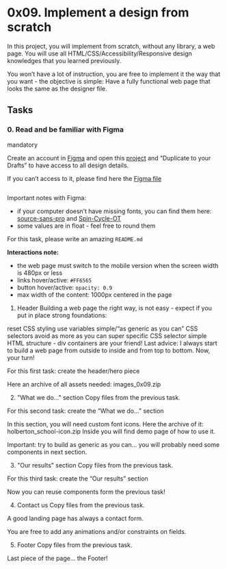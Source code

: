 <h1 class="gap">0x09. Implement a design from scratch</h1>


<p>In this project, you will implement from scratch, without any library, a web page. 
You will use all HTML/CSS/Accessibility/Responsive design knowledges that you learned previously. </p>

<p>You won’t have a lot of instruction, you are free to implement it the way that you want - the objective is simple: Have a fully functional web page that looks the same as the designer file.</p>

<h2 class="gap">Tasks</h2>

<div data-role="task4743" data-position="1" id="task-num-0">
    <div class="panel panel-default task-card " id="task-4743">
  <span id="user_id" data-id="1875"></span>

  <div class="panel-heading panel-heading-actions">
    <h3 class="panel-title">
      0. Read and be familiar with Figma
    </h3>

<div>
    <span class="label label-info">
        mandatory
    </span>
</div>
</div>

  <div class="panel-body">
    <span id="user_id" data-id="1875"></span>

    

<!-- Progress vs Score -->

<!-- Task Body -->
<p>Create an account in <a href="/rltoken/eumOUW-eMS4X9ZDZg9KPLg" title="Figma" target="_blank">Figma</a> and open this <a href="/rltoken/2ED3P1a2wnbQqRLi8aXJKw" title="project" target="_blank">project</a> and “Duplicate to your Drafts” to have access to all design details.</p>

<p>If you can’t access to it, please find here the <a href="/rltoken/NxsDNicWs5KSlsR94kt52A" title="Figma file" target="_blank">Figma file</a></p>

<p><img src="https://holbertonintranet.s3.amazonaws.com/uploads/medias/2020/3/559ad8d43fb61e310e2b.png?X-Amz-Algorithm=AWS4-HMAC-SHA256&amp;X-Amz-Credential=AKIARDDGGGOUWMNL5ANN%2F20210531%2Fus-east-1%2Fs3%2Faws4_request&amp;X-Amz-Date=20210531T190437Z&amp;X-Amz-Expires=86400&amp;X-Amz-SignedHeaders=host&amp;X-Amz-Signature=d9f855c94b2f8dcd0678658b1256d1afef22606bceb440155f019e1c3bcd1a13" alt="" style=""></p>

<p>Important notes with Figma:</p>

<ul>
<li>if your computer doesn’t have missing fonts, you can find them here: <a href="/rltoken/wltHny-KZP3B8JFRvpmVjA" title="source-sans-pro" target="_blank">source-sans-pro</a> and <a href="/rltoken/Qb96K4nTPQJO1paP_OBELw" title="Spin-Cycle-OT" target="_blank">Spin-Cycle-OT</a></li>
<li>some values are in float - feel free to round them</li>
</ul>

<p>For this task, please write an amazing <code>README.md</code></p>

<p><strong>Interactions note:</strong></p>

<ul>
<li>the web page must switch to the mobile version when the screen width is 480px or less</li>
<li>links hover/active: <code>#FF6565</code></li>
<li>button hover/active: <code>opacity: 0.9</code></li>
<li>max width of the content: 1000px centered in the page</li>
</ul>  
</div>



1. Header
Building a web page the right way, is not easy - expect if you put in place strong foundations:

reset CSS styling
use variables
simple/“as generic as you can” CSS selectors
avoid as more as you can super specific CSS selector
simple HTML structure - div containers are your friend! Last advice: I always start to build a web page from outside to inside and from top to bottom.
Now, your turn!

For this first task: create the header/hero piece

Here an archive of all assets needed: images_0x09.zip

2. "What we do..." section
Copy files from the previous task.

For this second task: create the “What we do…” section

In this section, you will need custom font icons. Here the archive of it: holberton_school-icon.zip Inside you will find demo page of how to use it.

Important: try to build as generic as you can… you will probably need some components in next section.

3. "Our results" section
Copy files from the previous task.

For this third task: create the “Our results” section

Now you can reuse components form the previous task!

4. Contact us
Copy files from the previous task.

A good landing page has always a contact form.

You are free to add any animations and/or constraints on fields.

5. Footer
Copy files from the previous task.

Last piece of the page… the Footer!

